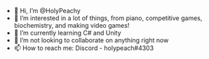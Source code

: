 - 👋 Hi, I’m @HolyPeachy
- 👀 I’m interested in a lot of things, from piano, competitive games, biochemistry, and making video games!
- 🌱 I’m currently learning C# and Unity
- 💞️ I’m not looking to collaborate on anything right now
- 📫 How to reach me: Discord - holypeach#4303

<!---
OneHolyPeach/OneHolyPeach is a ✨ special ✨ repository because its `README.md` (this file) appears on your GitHub profile.
You can click the Preview link to take a look at your changes.
--->
